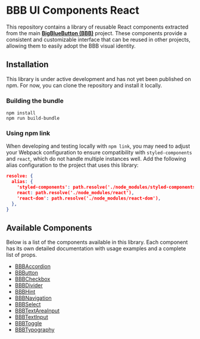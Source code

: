 # BBB UI Components React

This repository contains a library of reusable React components extracted from the main [**BigBlueButton (BBB)**](https://github.com/bigbluebutton/bigbluebutton) project. These components provide a consistent and customizable interface that can be reused in other projects, allowing them to easily adopt the BBB visual identity.

## Installation

This library is under active development and has not yet been published on npm. For now, you can clone the repository and install it locally.

### Building the bundle

```
npm install
npm run build-bundle
```

### Using npm link

When developing and testing locally with `npm link`, you may need to adjust your Webpack configuration to ensure compatibility with `styled-components` and `react`, which do not handle multiple instances well. Add the following alias configuration to the project that uses this library:

```json
resolve: {
  alias: {
    'styled-components': path.resolve('./node_modules/styled-components'),
    react: path.resolve('./node_modules/react'),
    'react-dom': path.resolve('./node_modules/react-dom'),
  },
}
```

## Available Components

Below is a list of the components available in this library. Each component has its own detailed documentation with usage examples and a complete list of props.

- [BBBAccordion](./src/components/Accordion/README.md)
- [BBButton](./src/components/Button/README.md)
- [BBBCheckbox](./src/components/Checkbox/README.md)
- [BBBDivider](./src/components/Divider/README.md)
- [BBBHint](./src/components/Hint/README.md)
- [BBBNavigation](./src/components/Navigation/README.md)
- [BBBSelect](./src/components/Select/README.md)
- [BBBTextAreaInput](./src/components/TextAreaInput/README.md)
- [BBBTextInput](./src/components/TextInput/README.md)
- [BBBToggle](./src/components/Toggle/README.md)
- [BBBTypography](./src/components/Typography/README.md)
